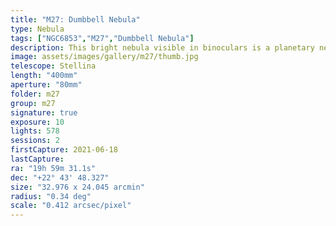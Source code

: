 ```yaml
---
title: "M27: Dumbbell Nebula"
type: Nebula
tags: ["NGC6853","M27","Dumbbell Nebula"]
description: This bright nebula visible in binoculars is a planetary nebula surrounding a white dwarf star.
image: assets/images/gallery/m27/thumb.jpg
telescope: Stellina
length: "400mm"
aperture: "80mm"
folder: m27
group: m27
signature: true
exposure: 10
lights: 578
sessions: 2
firstCapture: 2021-06-18 
lastCapture:
ra: "19h 59m 31.1s"
dec: "+22° 43' 48.327"
size: "32.976 x 24.045 arcmin"
radius: "0.34 deg"
scale: "0.412 arcsec/pixel"
---
```

